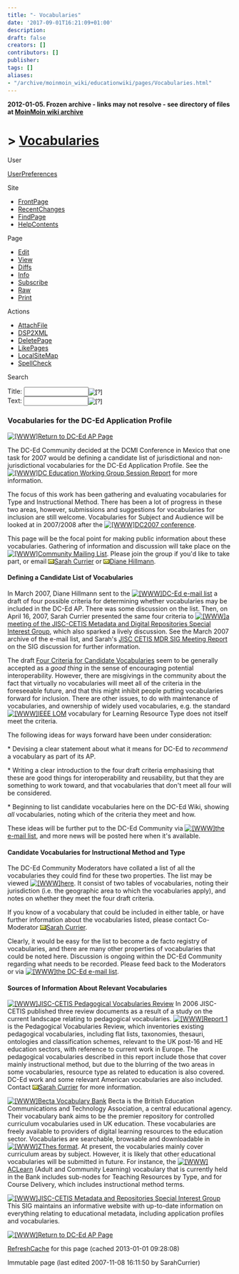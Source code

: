 ```yaml
---
title: "- Vocabularies"
date: '2017-09-01T16:21:09+01:00'
description: 
draft: false
creators: []
contributors: []
publisher: 
tags: []
aliases:
- "/archive/moinmoin_wiki/educationwiki/pages/Vocabularies.html"
---
```


**2012-01-05. Frozen archive - links may not resolve - see directory of files at [MoinMoin wiki archive](/moinmoin-wiki-archive/)**

# > [Vocabularies](http://dublincore.org/educationwiki/Vocabularies?action=fullsearch&value=Vocabularies&literal=1&case=1&context=40 "Click here to do a full-text search for this title")

User

 [UserPreferences](http://dublincore.org/educationwiki/UserPreferences)
  

Site

- [FrontPage](http://dublincore.org/educationwiki/FrontPage)
- [RecentChanges](http://dublincore.org/educationwiki/RecentChanges)
- [FindPage](http://dublincore.org/educationwiki/FindPage)
- [HelpContents](http://dublincore.org/educationwiki/HelpContents)

Page

- [Edit](http://dublincore.org/educationwiki/Vocabularies?action=edit "Edit")
- [View](http://dublincore.org/educationwiki/Vocabularies "View")
- [Diffs](http://dublincore.org/educationwiki/Vocabularies?action=diff "Diffs")
- [Info](http://dublincore.org/educationwiki/Vocabularies?action=info "Info")
- [Subscribe](http://dublincore.org/educationwiki/Vocabularies?action=subscribe "Subscribe")
- [Raw](http://dublincore.org/educationwiki/Vocabularies?action=raw "Raw")
- [Print](http://dublincore.org/educationwiki/Vocabularies?action=print "Print")

Actions

- [AttachFile](http://dublincore.org/educationwiki/Vocabularies?action=AttachFile)
- [DSP2XML](http://dublincore.org/educationwiki/Vocabularies?action=DSP2XML)
- [DeletePage](http://dublincore.org/educationwiki/Vocabularies?action=DeletePage)
- [LikePages](http://dublincore.org/educationwiki/Vocabularies?action=LikePages)
- [LocalSiteMap](http://dublincore.org/educationwiki/Vocabularies?action=LocalSiteMap)
- [SpellCheck](http://dublincore.org/educationwiki/Vocabularies?action=SpellCheck)

Search

<form method="POST" action="/educationwiki/Vocabularies">
<p>
<input name="action" value="inlinesearch" type="hidden">
<input name="context" value="40" type="hidden">
Title: <input name="text_title" size="15" maxlength="50" type="text"><input src="Vocabularies_files/moin-search.png" name="button_title" alt="[?]" type="image"><br>Text: <input name="text_full" size="15" maxlength="50" type="text"><input src="Vocabularies_files/moin-search.png" name="button_full" alt="[?]" type="image">
</p>
</form>

### Vocabularies for the DC-Ed Application Profile

[<img src="Vocabularies_files/moin-www.png" alt="[WWW]" height="11" width="11">Return to DC-Ed AP Page](http://dublincore.org/educationwiki/DC_2dEducation_20Application_20Profile)

The DC-Ed Community decided at the DCMI Conference in Mexico that one task for 2007 would be defining a candidate list of jurisdictional and non-jurisdictional vocabularies for the DC-Ed Application Profile. See the [<img src="Vocabularies_files/moin-www.png" alt="[WWW]" height="11" width="11">DC Education Working Group Session Report](http://dublincore.org/groups/education/DC-Ed_Working_Sess_2006.pdf) for more information.

The focus of this work has been gathering and evaluating vocabularies for Type and Instructional Method. There has been a lot of progress in these two areas, however, submissions and suggestions for vocabularies for inclusion are still welcome. Vocabularies for Subject and Audience will be looked at in 2007/2008 after the [<img src="Vocabularies_files/moin-www.png" alt="[WWW]" height="11" width="11">DC2007 conference](http://docs.google.com/Doc?id=dn8z3gs_44gfmxc7).

This page will be the focal point for making public information about these vocabularies. Gathering of information and discussion will take place on the [<img src="Vocabularies_files/moin-www.png" alt="[WWW]" height="11" width="11">Community Mailing List](http://www.jiscmail.ac.uk/cgi-bin/webadmin?LIST=DC-EDUCATION). Please join the group if you'd like to take part, or email [<img src="Vocabularies_files/moin-email.png" alt="[MAILTO]" height="10" width="14">Sarah Currier](mailto:s.currier@intrallect.com) or [<img src="Vocabularies_files/moin-email.png" alt="[MAILTO]" height="10" width="14">Diane Hillmann](mailto:dih1@cornell.edu).

#### Defining a Candidate List of Vocabularies

In March 2007, Diane Hillmann sent to the [<img src="Vocabularies_files/moin-www.png" alt="[WWW]" height="11" width="11">DC-Ed e-mail list](http://www.jiscmail.ac.uk/lists/DC-EDUCATION.html) a draft of four possible criteria for determining whether vocabularies may be included in the DC-Ed AP. There was some discussion on the list. Then, on April 16, 2007, Sarah Currier presented the same four criteria to [<img src="Vocabularies_files/moin-www.png" alt="[WWW]" height="11" width="11">a meeting of the JISC-CETIS Metadata and Digital Repositories Special Interest Group](http://wiki.cetis.ac.uk/16th_April_2007%2C_Manchester), which also sparked a lively discussion. See the March 2007 archive of the e-mail list, and Sarah's [JISC CETIS MDR SIG Meeting Report](http://dublincore.org/educationwiki/JISC_20CETIS_20MDR_20SIG_20Meeting_20Report) on the SIG discussion for further information.

The draft [Four Criteria for Candidate Vocabularies](http://dublincore.org/educationwiki/Four_20Criteria_20for_20Candidate_20Vocabularies) seem to be generally accepted as a _good thing_ in the sense of encouraging potential interoperability. However, there are misgivings in the community about the fact that virtually no vocabularies will meet all of the criteria in the foreseeable future, and that this might inhibit people putting vocabularies forward for inclusion. There are other issues, to do with maintenance of vocabularies, and ownership of widely used vocabularies, e.g. the standard [<img src="Vocabularies_files/moin-www.png" alt="[WWW]" height="11" width="11">IEEE LOM](http://ltsc.ieee.org/wg12/20020612-Final-LOM-Draft.html) vocabulary for Learning Resource Type does not itself meet the criteria.

The following ideas for ways forward have been under consideration:

\* Devising a clear statement about what it means for DC-Ed to _recommend_ a vocabulary as part of its AP.

\* Writing a clear introduction to the four draft criteria emphasising that these are good things for interoperability and reusability, but that they are something to work toward, and that vocabularies that don't meet all four will be considered.

\* Beginning to list candidate vocabularies here on the DC-Ed Wiki, showing _all_ vocabularies, noting which of the criteria they meet and how.

These ideas will be further put to the DC-Ed Community via [<img src="Vocabularies_files/moin-www.png" alt="[WWW]" height="11" width="11">the e-mail list](http://www.jiscmail.ac.uk/lists/dc-education.html), and more news will be posted here when it's available.

#### Candidate Vocabularies for Instructional Method and Type

The DC-Ed Community Moderators have collated a list of all the vocabularies they could find for these two properties. The list may be viewed [<img src="Vocabularies_files/moin-www.png" alt="[WWW]" height="11" width="11">here](http://docs.google.com/Doc?id=dhbqfq9m_0f6mdc2). It consist of two tables of vocabularies, noting their jurisdiction (i.e. the geographic area to which the vocabularies apply), and notes on whether they meet the four draft criteria.

If you know of a vocabulary that could be included in either table, or have further information about the vocabularies listed, please contact Co-Moderator [<img src="Vocabularies_files/moin-email.png" alt="[MAILTO]" height="10" width="14">Sarah Currier](mailto:s.currier@intrallect.com).

Clearly, it would be easy for the list to become a de facto registry of vocabularies, and there are many other properties of vocabularies that could be noted here. Discussion is ongoing within the DC-Ed Community regarding what needs to be recorded. Please feed back to the Moderators or via [<img src="Vocabularies_files/moin-www.png" alt="[WWW]" height="11" width="11">the DC-Ed e-mail list](http://www.jiscmail.ac.uk/lists/dc-education.html).

#### Sources of Information About Relevant Vocabularies

[<img src="Vocabularies_files/moin-www.png" alt="[WWW]" height="11" width="11">JISC-CETIS Pedagogical Vocabularies Review](http://www.jisc.ac.uk/elp_vocabularies.html) In 2006 JISC-CETIS published three review documents as a result of a study on the current landscape relating to pedagogical vocabularies. [<img src="Vocabularies_files/moin-www.png" alt="[WWW]" height="11" width="11">Report 1](http://www.jisc.ac.uk/uploaded_documents/PedVocab_VocabsReport_v0p11.doc) is the Pedagogical Vocabularies Review, which inventories existing pedagogical vocabularies, including flat lists, taxonomies, thesauri, ontologies and classification schemes, relevant to the UK post-16 and HE education sectors, with reference to current work in Europe. The pedagogical vocabularies described in this report include those that cover mainly instructional method, but due to the blurring of the two areas in some vocabularies, resource type as related to education is also covered. DC-Ed work and some relevant American vocabularies are also included. Contact [<img src="Vocabularies_files/moin-email.png" alt="[MAILTO]" height="10" width="14">Sarah Currier](mailto:s.currier@intrallect.com) for more information.

[<img src="Vocabularies_files/moin-www.png" alt="[WWW]" height="11" width="11">Becta Vocabulary Bank](http://www.becta.org.uk/vocab/) Becta is the British Education Communications and Technology Association, a central educational agency. Their vocabulary bank aims to be the premier repository for controlled curriculum vocabularies used in UK education. These vocabularies are freely available to providers of digital learning resources to the education sector. Vocabularies are searchable, browsable and downloadable in [<img src="Vocabularies_files/moin-www.png" alt="[WWW]" height="11" width="11">ZThes format](http://zthes.z3950.org/). At present, the vocabularies mainly cover curriculum areas by subject. However, it is likely that other educational vocabularies will be submitted in future. For instance, the [<img src="Vocabularies_files/moin-www.png" alt="[WWW]" height="11" width="11">ACLearn](http://www.aclearn.net/) (Adult and Community Learning) vocabulary that is currently held in the Bank includes sub-nodes for Teaching Resources by Type, and for Course Delivery, which includes instructional method terms.

[<img src="Vocabularies_files/moin-www.png" alt="[WWW]" height="11" width="11">JISC-CETIS Metadata and Repositories Special Interest Group](http://wiki.cetis.ac.uk/Metadata) This SIG maintains an informative website with up-to-date information on everything relating to educational metadata, including application profiles and vocabularies.

[<img src="Vocabularies_files/moin-www.png" alt="[WWW]" height="11" width="11">Return to DC-Ed AP Page](http://dublincore.org/educationwiki/DC_2dEducation_20Application_20Profile)

 [RefreshCache](http://dublincore.org/educationwiki/Vocabularies?action=refresh&arena=Page.py&key=Vocabularies.text_html) for this page (cached 2013-01-01 09:28:08)  

Immutable page (last edited 2007-11-08 16:11:50 by SarahCurrier)

